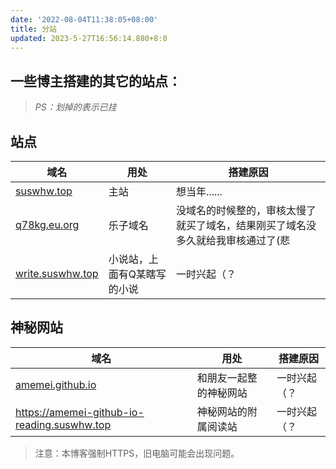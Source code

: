 ```yaml
---
date: '2022-08-04T11:38:05+08:00'
title: 分站
updated: 2023-5-27T16:56:14.880+8:0
---
```

## 一些博主搭建的其它的站点：

> *PS：划掉的表示已挂*

## 站点

| 域名                                                    | 用处                        | 搭建原因                                                                        |
| ------------------------------------------------------- | --------------------------- | ------------------------------------------------------------------------------- |
| <a href="https://suswhw.top">suswhw.top</a>             | 主站                        | 想当年......                                                                    |
| <a href="https://q78kg.eu.org">q78kg.eu.org</a>         | 乐子域名                    | 没域名的时候整的，审核太慢了就买了域名，结果刚买了域名没多久就给我审核通过了(悲 |
| <a href="https://write.suswhw.top">write.suswhw.top</a> | 小说站，上面有Q某瞎写的小说 | 一时兴起（？                                                                    |

## 神秘网站

| 域名                                                                                                  | 用处                   | 搭建原因     |
| ----------------------------------------------------------------------------------------------------- | ---------------------- | ------------ |
| <a href="https://amemei.github.io">amemei.github.io</a>                                               | 和朋友一起整的神秘网站 | 一时兴起（？ |
| <a href="https://amemei-github-io-reading.suswhw.top">https://amemei-github-io-reading.suswhw.top</a> | 神秘网站的附属阅读站   | 一时兴起（？ |

> 注意：本博客强制HTTPS，旧电脑可能会出现问题。

<style>
#article-container a:not(.post-meta__tags):not(img):not(a[data-fancybox]):hover{
    border-radius: 6px;
    background-color: #425aef;
    text-decoration: none!important;
    color:#fff!important;
    border:none;
    box-shadow: #dadada 0 0 8px 2px;
}
#article-container a:not(.post-meta__tags):not(.headerlink):not(a[data-fancybox]){
    /* padding:0 2px; */
    /* text-decoration: 1px solid #425aef; */
    /* text-decoration: underline; */
    border-bottom: 2px solid #425aef;
    color:var(--font-color);
    padding:4px
}
</style>
